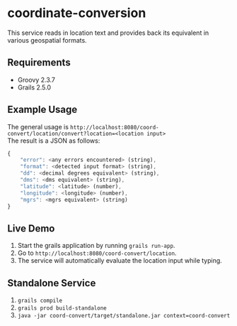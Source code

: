 # coordinate-conversion
This service reads in location text and provides back its equivalent in various geospatial formats. 


## Requirements
* Groovy 2.3.7
* Grails 2.5.0


## Example Usage
The general usage is `http://localhost:8080/coord-convert/location/convert?location=<location input>` <br>
The result is a JSON as follows:
```javascript
{
	"error": <any errors encountered> (string),
	"format": <detected input format> (string),
	"dd": <decimal degrees equivalent> (string),
	"dms": <dms equivalent> (string),
	"latitude": <latitude> (number),
	"longitude": <longitude> (number),
	"mgrs": <mgrs equivalent> (string)
}
```


## Live Demo
1. Start the grails application by running `grails run-app`.
2. Go to `http://localhost:8080/coord-convert/location`.
3. The service will automatically evaluate the location input while typing.


## Standalone Service
1. `grails compile`
2. `grails prod build-standalone`
3. `java -jar coord-convert/target/standalone.jar context=coord-convert`
